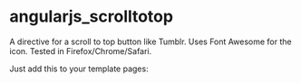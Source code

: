 angularjs_scrolltotop
=====================

A directive for a scroll to top button like Tumblr. Uses Font Awesome for the icon. Tested in Firefox/Chrome/Safari.

Just add this to your template pages:

<top-box></top-box>
